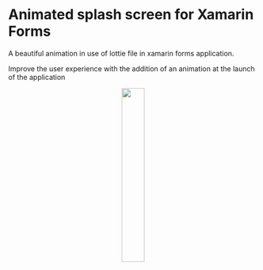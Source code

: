 # Animated splash screen for Xamarin Forms 

 A beautiful animation in use of lottie file in xamarin forms application.
 
 Improve the user experience with the addition of an animation at the launch of the application

<p align="center">
<img src="Demo/spalshscreen.gif" width="30%" /> 
</p>
